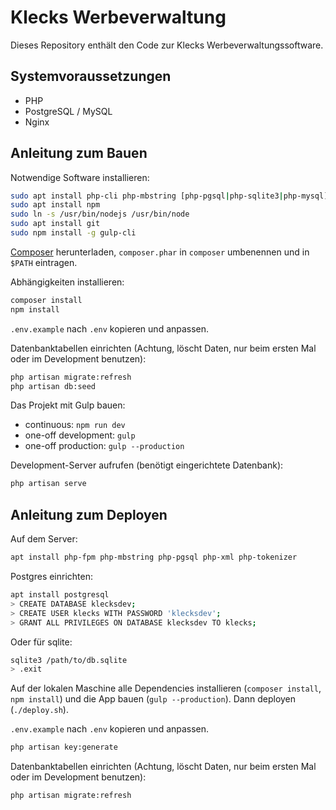 Klecks Werbeverwaltung
======================

Dieses Repository enthält den Code zur Klecks Werbeverwaltungssoftware.

Systemvoraussetzungen
---------------------

* PHP
* PostgreSQL / MySQL
* Nginx

Anleitung zum Bauen
-------------------

Notwendige Software installieren:

```bash
sudo apt install php-cli php-mbstring [php-pgsql|php-sqlite3|php-mysql] php-xml php-tokenizer
sudo apt install npm
sudo ln -s /usr/bin/nodejs /usr/bin/node
sudo apt install git
sudo npm install -g gulp-cli
```

[Composer](https://getcomposer.org/download/) herunterladen, `composer.phar` in `composer` umbenennen und in `$PATH` eintragen.

Abhängigkeiten installieren:

```bash
composer install
npm install
```

`.env.example` nach `.env` kopieren und anpassen.

Datenbanktabellen einrichten (Achtung, löscht Daten, nur beim ersten Mal oder im Development benutzen):

```bash
php artisan migrate:refresh
php artisan db:seed
```

Das Projekt mit Gulp bauen:

* continuous: `npm run dev`
* one-off development: `gulp`
* one-off production: `gulp --production`


Development-Server aufrufen (benötigt eingerichtete Datenbank):

```bash
php artisan serve
```

Anleitung zum Deployen
----------------------

Auf dem Server:

```bash
apt install php-fpm php-mbstring php-pgsql php-xml php-tokenizer
```

Postgres einrichten:

```bash
apt install postgresql
> CREATE DATABASE klecksdev;
> CREATE USER klecks WITH PASSWORD 'klecksdev';
> GRANT ALL PRIVILEGES ON DATABASE klecksdev TO klecks;
```

Oder für sqlite:

```bash
sqlite3 /path/to/db.sqlite
> .exit
```

Auf der lokalen Maschine alle Dependencies installieren (`composer install`, `npm install`) und die App bauen (`gulp --production`). Dann deployen (`./deploy.sh`).

`.env.example` nach `.env` kopieren und anpassen.

```bash
php artisan key:generate
```

Datenbanktabellen einrichten (Achtung, löscht Daten, nur beim ersten Mal oder im Development benutzen):

```bash
php artisan migrate:refresh
```

